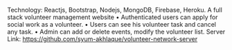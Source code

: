 Technology:  Reactjs, Bootstrap, Nodejs, MongoDB, Firebase, Heroku.
A full stack volunteer management website 
•	Authenticated users can apply for social work as a volunteer.
•	Users can see his volunteer task and cancel any task.
•	Admin can add or delete events, modify the volunteer list.
Server Link: https://github.com/syum-akhlaque/volunteer-network-server
